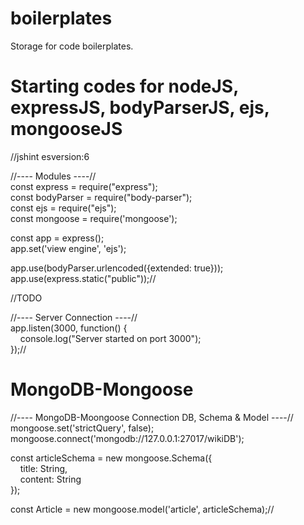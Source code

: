# boilerplates
Storage for code boilerplates.

# Starting codes for nodeJS, expressJS, bodyParserJS, ejs, mongooseJS
//jshint esversion:6

//---- Modules ----// <br>
const express = require("express"); <br>
const bodyParser = require("body-parser"); <br>
const ejs = require("ejs"); <br>
const mongoose = require('mongoose'); <br>

const app = express(); <br>
app.set('view engine', 'ejs'); <br>

app.use(bodyParser.urlencoded({extended: true})); <br>
app.use(express.static("public"));//


//TODO

//---- Server Connection ----// <br>
app.listen(3000, function() { <br>
&nbsp;&nbsp;&nbsp;&nbsp;console.log("Server started on port 3000"); <br>
});//

# MongoDB-Mongoose
//---- MongoDB-Moongoose Connection DB, Schema & Model ----//<br>
mongoose.set('strictQuery', false); <br>
mongoose.connect('mongodb://127.0.0.1:27017/wikiDB');

const articleSchema = new mongoose.Schema({ <br>
&nbsp;&nbsp;&nbsp;&nbsp;title: String, <br>
&nbsp;&nbsp;&nbsp;&nbsp;content: String <br>
});

const Article = new mongoose.model('article', articleSchema);//

